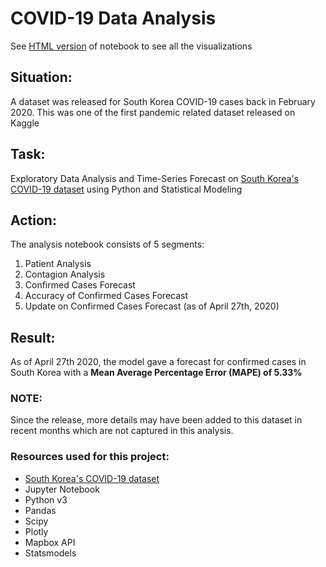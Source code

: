 # COVID-19 Data Analysis
See [HTML version](https://shafin071.github.io/covid19-analysis/) of notebook to see all the visualizations 

## Situation:
A dataset was released for South Korea COVID-19 cases back in February 2020. This was one of the first pandemic related dataset released on Kaggle

## Task:
Exploratory Data Analysis and Time-Series Forecast on [South Korea's COVID-19 dataset](https://www.kaggle.com/kimjihoo/coronavirusdataset) using Python and Statistical Modeling

## Action:
The analysis notebook consists of 5 segments:

1. Patient Analysis
2. Contagion Analysis
3. Confirmed Cases Forecast
4. Accuracy of Confirmed Cases Forecast
5. Update on Confirmed Cases Forecast (as of April 27th, 2020)

## Result:
As of April 27th 2020, the model gave a forecast for confirmed cases in South Korea with a **Mean Average Percentage Error (MAPE) of 5.33%**


### NOTE: 
Since the release, more details may have been added to this dataset in recent months which are not captured in this analysis. 


### Resources used for this project:
* [South Korea's COVID-19 dataset](https://www.kaggle.com/kimjihoo/coronavirusdataset)
* Jupyter Notebook
* Python v3
* Pandas
* Scipy
* Plotly
* Mapbox API
* Statsmodels




